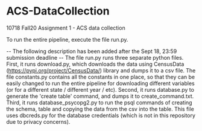 # ACS-DataCollection
10718 Fall20 Assignment 1 - ACS data collection

To run the entire pipeline, execute the file run.py.

-- The following description has been added after the Sept 18, 23:59 submission deadline --
The file run.py runs three separate python files. 
First, it runs download.py, which downloads the data using CensusData (https://pypi.org/project/CensusData/) library and dumps it to a csv file. The file constants.py contains all the constants in one place, so that they can be easily changed to run the entire pipeline for downloading different variables (or for a different state / different year / etc).
Second, it runs database.py to generate the 'create table' command, and dumps it to create_command.txt. 
Third, it runs database_psycopg2.py to run the psql commands of creating the schema, table and copying the data from the csv into the table. This file uses dbcreds.py for the database credentials (which is not in this repository due to privacy concerns).
